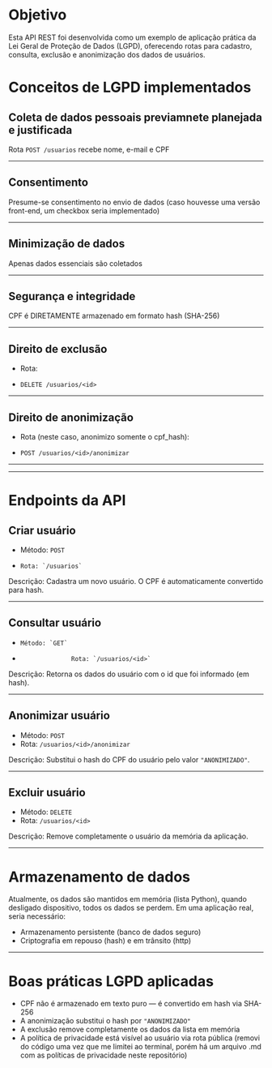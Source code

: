 # Objetivo
Esta API REST foi desenvolvida como um exemplo de aplicação prática da Lei Geral de Proteção de Dados (LGPD), oferecendo rotas para cadastro, consulta, exclusão e anonimização dos dados de usuários.

# Conceitos de LGPD implementados

## Coleta de dados pessoais previamnete planejada e justificada
Rota `POST /usuarios` recebe nome, e-mail e CPF

---

## Consentimento
Presume-se consentimento no envio de dados (caso houvesse uma versão front-end, um checkbox seria implementado)

---

## Minimização de dados
Apenas dados essenciais são coletados

---

## Segurança e integridade
CPF é DIRETAMENTE armazenado em formato hash (SHA-256)

---

## Direito de exclusão
- Rota:
-     DELETE /usuarios/<id>
---

## Direito de anonimização
- Rota (neste caso, anonimizo somente o cpf_hash):
-     POST /usuarios/<id>/anonimizar
---


---

# Endpoints da API

## Criar usuário
- Método: `POST`
-     Rota: `/usuarios`

Descrição: Cadastra um novo usuário. O CPF é automaticamente convertido para hash.

---

## Consultar usuário
-     Método: `GET`
-                   Rota: `/usuarios/<id>`

Descrição: Retorna os dados do usuário com o id que foi informado (em hash).

---

## Anonimizar usuário
- Método: `POST`
- Rota: `/usuarios/<id>/anonimizar`

Descrição: Substitui o hash do CPF do usuário pelo valor `"ANONIMIZADO"`.

---

## Excluir usuário
- Método: `DELETE`
- Rota: `/usuarios/<id>`

Descrição: Remove completamente o usuário da memória da aplicação.

---

# Armazenamento de dados
Atualmente, os dados são mantidos em memória (lista Python), quando desligado dispositivo, todos os dados se perdem. Em uma aplicação real, seria necessário:

- Armazenamento persistente (banco de dados seguro)
- Criptografia em repouso (hash) e em trânsito (http)

---

# Boas práticas LGPD aplicadas

- CPF não é armazenado em texto puro — é convertido em hash via SHA-256  
- A anonimização substitui o hash por `"ANONIMIZADO"`  
- A exclusão remove completamente os dados da lista em memória  
- A política de privacidade está visível ao usuário via rota pública (removi do código uma vez que me limitei ao terminal, porém há um arquivo .md com as políticas de privacidade neste repositório)


